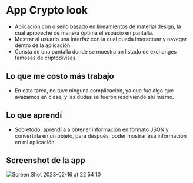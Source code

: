 # App Crypto look

- Aplicación con diseño basado en lineamientos de material design, la cual aproveche de manera óptima el espacio en pantalla.
- Mostrar al usuario una interfaz con la cual pueda interactuar y navegar dentro de la aplicación.
- Consta de una pantalla donde se muestra un listado de exchanges famosas de criptodivisas.

## Lo que me costo más trabajo

- En esta tarea, no tuve ninguna complicación, ya que fue algo que avazamos en clase, y las dudas se fueron resolviendo ahí mismo.

## Lo que aprendí

- Sobretodo, aprendí a a obtener información en formato JSON y convertirla en un objeto, para después, poder mostrar esa información en mi aplicación.

## Screenshot de la app

![Screen Shot 2023-02-16 at 22 54 10](https://user-images.githubusercontent.com/43918722/219792154-342ca6f9-4550-4c58-a04e-222e26619440.png)
